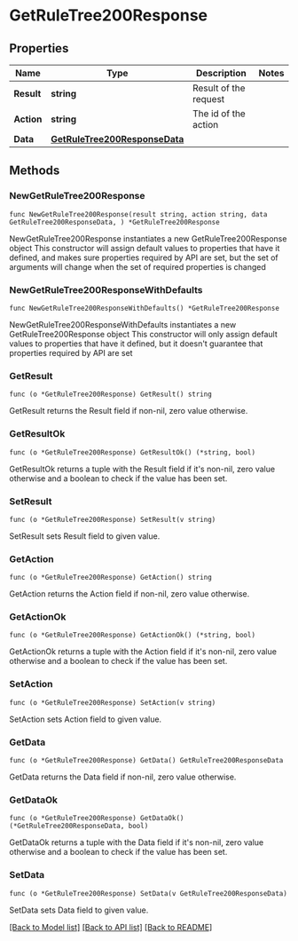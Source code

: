 # GetRuleTree200Response

## Properties

Name | Type | Description | Notes
------------ | ------------- | ------------- | -------------
**Result** | **string** | Result of the request | 
**Action** | **string** | The id of the action | 
**Data** | [**GetRuleTree200ResponseData**](GetRuleTree200ResponseData.md) |  | 

## Methods

### NewGetRuleTree200Response

`func NewGetRuleTree200Response(result string, action string, data GetRuleTree200ResponseData, ) *GetRuleTree200Response`

NewGetRuleTree200Response instantiates a new GetRuleTree200Response object
This constructor will assign default values to properties that have it defined,
and makes sure properties required by API are set, but the set of arguments
will change when the set of required properties is changed

### NewGetRuleTree200ResponseWithDefaults

`func NewGetRuleTree200ResponseWithDefaults() *GetRuleTree200Response`

NewGetRuleTree200ResponseWithDefaults instantiates a new GetRuleTree200Response object
This constructor will only assign default values to properties that have it defined,
but it doesn't guarantee that properties required by API are set

### GetResult

`func (o *GetRuleTree200Response) GetResult() string`

GetResult returns the Result field if non-nil, zero value otherwise.

### GetResultOk

`func (o *GetRuleTree200Response) GetResultOk() (*string, bool)`

GetResultOk returns a tuple with the Result field if it's non-nil, zero value otherwise
and a boolean to check if the value has been set.

### SetResult

`func (o *GetRuleTree200Response) SetResult(v string)`

SetResult sets Result field to given value.


### GetAction

`func (o *GetRuleTree200Response) GetAction() string`

GetAction returns the Action field if non-nil, zero value otherwise.

### GetActionOk

`func (o *GetRuleTree200Response) GetActionOk() (*string, bool)`

GetActionOk returns a tuple with the Action field if it's non-nil, zero value otherwise
and a boolean to check if the value has been set.

### SetAction

`func (o *GetRuleTree200Response) SetAction(v string)`

SetAction sets Action field to given value.


### GetData

`func (o *GetRuleTree200Response) GetData() GetRuleTree200ResponseData`

GetData returns the Data field if non-nil, zero value otherwise.

### GetDataOk

`func (o *GetRuleTree200Response) GetDataOk() (*GetRuleTree200ResponseData, bool)`

GetDataOk returns a tuple with the Data field if it's non-nil, zero value otherwise
and a boolean to check if the value has been set.

### SetData

`func (o *GetRuleTree200Response) SetData(v GetRuleTree200ResponseData)`

SetData sets Data field to given value.



[[Back to Model list]](../README.md#documentation-for-models) [[Back to API list]](../README.md#documentation-for-api-endpoints) [[Back to README]](../README.md)


